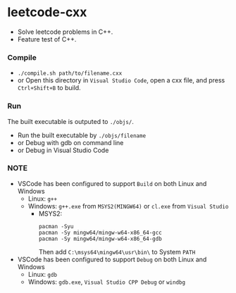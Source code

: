 # leetcode-cxx
* Solve leetcode problems in C++.
* Feature test of C++.

### Compile
* `./compile.sh path/to/filename.cxx`
* or Open this directory in `Visual Studio Code`, open a cxx file, and press `Ctrl+Shift+B` to build.

### Run
The built executable is outputed to `./objs/`.
* Run the built executable by `./objs/filename`
* or Debug with gdb on command line
* or Debug in Visual Studio Code

### NOTE
* VSCode has been configured to support `Build` on both Linux and Windows
  * Linux: `g++`
  * Windows: `g++.exe` from `MSYS2(MINGW64)` or `cl.exe` from `Visual Studio`
    * MSYS2:
        ```shell
        pacman -Syu
        pacman -Sy mingw64/mingw-w64-x86_64-gcc
        pacman -Sy mingw64/mingw-w64-x86_64-gdb
        ```
        Then add `C:\msys64\mingw64\usr\bin\` to System `PATH`
* VSCode has been configured to support `Debug` on both Linux and Windows
  * Linux: `gdb`
  * Windows: `gdb.exe`, `Visual Studio CPP Debug` or `windbg`
